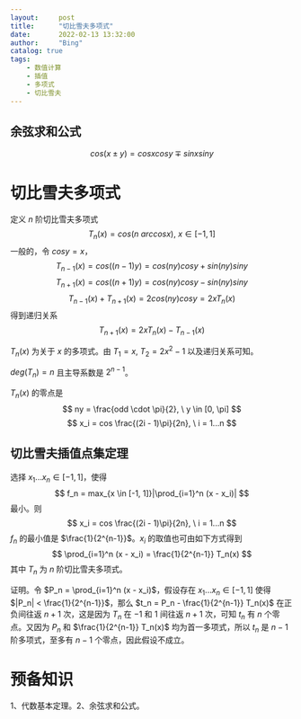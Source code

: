 ```yaml
---
layout:     post
title:      "切比雪夫多项式"
date:       2022-02-13 13:32:00
author:     "Bing"
catalog: true
tags:
    - 数值计算
    - 插值
    - 多项式
    - 切比雪夫
---
```

## 余弦求和公式
$$
    cos(x \pm y) = cosx cosy \mp sinx siny
$$

# 切比雪夫多项式
定义 $n$ 阶切比雪夫多项式
$$
T_n(x) = cos(n \ arccosx), \ x \in [-1, 1]
$$
一般的，令 $cosy = x$，
$$
    T_{n-1}(x) = cos((n-1)y) = cos(ny)cosy + sin(ny)siny
$$
$$
    T_{n+1}(x) = cos((n+1)y) = cos(ny)cosy - sin(ny)siny
$$
$$
    T_{n-1}(x) + T_{n+1}(x) = 2cos(ny)cosy = 2xT_{n}(x)
$$
得到递归关系
$$
    T_{n+1}(x) = 2xT_{n}(x) - T_{n-1}(x)
$$

$T_n(x)$ 为关于 $x$ 的多项式。由 $T_1 = x, \ T_2 = 2x^2-1$ 以及递归关系可知。

$deg(T_n)=n$ 且主导系数是 $2^{n-1}$。

$T_n(x)$ 的零点是
$$
    ny = \frac{odd \cdot \pi}{2}, \ y \in [0, \pi]
$$
$$
    x_i = cos \frac{(2i - 1)\pi}{2n}, \ i = 1...n
$$

## 切比雪夫插值点集定理
选择 $x_1...x_n \in [-1, 1]$，使得
$$
    f_n = max_{x \in [-1, 1]}|\prod_{i=1}^n (x - x_i)|
$$
最小。则
$$
    x_i = cos \frac{(2i - 1)\pi}{2n}, \ i = 1...n
$$
$f_n$ 的最小值是 $\frac{1}{2^{n-1}}$。$x_i$ 的取值也可由如下方式得到
$$
    \prod_{i=1}^n (x - x_i) = \frac{1}{2^{n-1}} T_n(x)
$$
其中 $T_n$ 为 $n$ 阶切比雪夫多项式。

证明。令 $P_n = \prod_{i=1}^n (x - x_i)$，假设存在 $x_1...x_n \in [-1, 1]$ 使得 $|P_n| < \frac{1}{2^{n-1}}$，那么 $t_n = P_n - \frac{1}{2^{n-1}} T_n(x)$ 在正负间往返 $n+1$ 次，这是因为 $T_n$ 在 $-1$ 和 $1$ 间往返 $n+1$ 次，可知 $t_n$ 有 $n$ 个零点。又因为 $P_n$ 和 $\frac{1}{2^{n-1}} T_n(x)$ 均为首一多项式，所以 $t_n$ 是 $n-1$ 阶多项式，至多有 $n-1$ 个零点，因此假设不成立。

# 预备知识
1、代数基本定理。2、余弦求和公式。